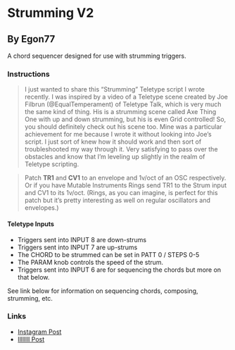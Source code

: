 # Strumming V2

## By Egon77

A chord sequencer designed for use with strumming triggers.

### Instructions

> I just wanted to share this “Strumming” Teletype script I wrote recently. I was inspired by a video of a Teletype scene created by Joe Filbrun (@EqualTemperament) of Teletype Talk, which is very much the same kind of thing. His is a strumming scene called Axe Thing One with up and down strumming, but his is even Grid controlled! So, you should definitely check out his scene too. Mine was a particular achievement for me because I wrote it without looking into Joe’s script. I just sort of knew how it should work and then sort of troubleshooted my way through it. Very satisfying to pass over the obstacles and know that I’m leveling up slightly in the realm of Teletype scripting.

> Patch **TR1** and **CV1** to an envelope and 1v/oct of an OSC respectively. Or if you have Mutable Instruments Rings send TR1 to the Strum input and CV1 to its 1v/oct. (Rings, as you can imagine, is perfect for this patch but it’s pretty interesting as well on regular oscillators and envelopes.)

#### Teletype Inputs

- Triggers sent into INPUT 8 are down-strums
- Triggers sent into INPUT 7 are up-strums
- The CHORD to be strummed can be set in PATT 0 / STEPS 0-5
- The PARAM knob controls the speed of the strum.
- Triggers sent into INPUT 6 are for sequencing the chords but more on that below.

See link below for information on sequencing chords, composing, strumming, etc.

### Links

- [Instagram Post](https://www.instagram.com/p/CPnwF4Dh_YA/)
- [llllllll Post](https://llllllll.co/t/teletype-grid-code-exchange/10084/376)